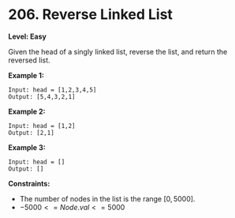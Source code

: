 # 206. Reverse Linked List
**Level: Easy**

Given the head of a singly linked list, reverse the list, and return the reversed list.

**Example 1:**

```
Input: head = [1,2,3,4,5]
Output: [5,4,3,2,1]
```

**Example 2:**
```
Input: head = [1,2]
Output: [2,1]
```

**Example 3:**
```
Input: head = []
Output: []
```
 
**Constraints:**
* The number of nodes in the list is the range $[0, 5000]$.
* $-5000 <= Node.val <= 5000$